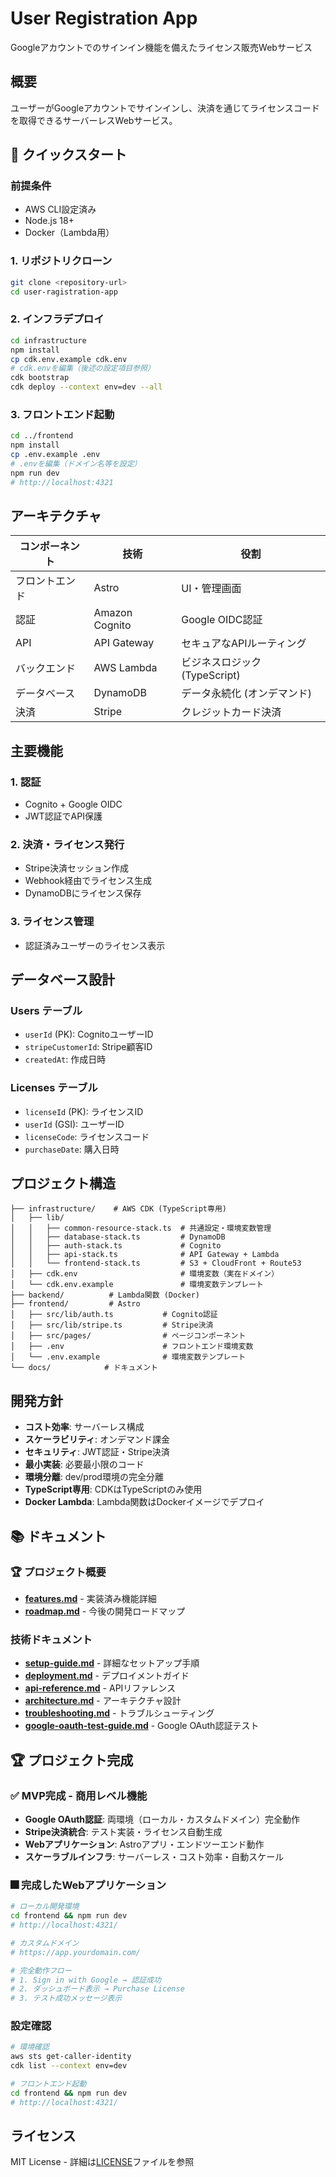 # User Registration App

Googleアカウントでのサインイン機能を備えたライセンス販売Webサービス

## 概要

ユーザーがGoogleアカウントでサインインし、決済を通じてライセンスコードを取得できるサーバーレスWebサービス。

## 🚀 クイックスタート

### 前提条件
- AWS CLI設定済み
- Node.js 18+
- Docker（Lambda用）

### 1. リポジトリクローン
```bash
git clone <repository-url>
cd user-ragistration-app
```

### 2. インフラデプロイ
```bash
cd infrastructure
npm install
cp cdk.env.example cdk.env
# cdk.envを編集（後述の設定項目参照）
cdk bootstrap
cdk deploy --context env=dev --all
```

### 3. フロントエンド起動
```bash
cd ../frontend
npm install
cp .env.example .env
# .envを編集（ドメイン名等を設定）
npm run dev
# http://localhost:4321
```

## アーキテクチャ

| コンポーネント | 技術 | 役割 |
|---|---|---|
| フロントエンド | Astro | UI・管理画面 |
| 認証 | Amazon Cognito | Google OIDC認証 |
| API | API Gateway | セキュアなAPIルーティング |
| バックエンド | AWS Lambda | ビジネスロジック (TypeScript) |
| データベース | DynamoDB | データ永続化 (オンデマンド) |
| 決済 | Stripe | クレジットカード決済 |

## 主要機能

### 1. 認証
- Cognito + Google OIDC
- JWT認証でAPI保護

### 2. 決済・ライセンス発行
- Stripe決済セッション作成
- Webhook経由でライセンス生成
- DynamoDBにライセンス保存

### 3. ライセンス管理
- 認証済みユーザーのライセンス表示

## データベース設計

### Users テーブル
- `userId` (PK): CognitoユーザーID
- `stripeCustomerId`: Stripe顧客ID
- `createdAt`: 作成日時

### Licenses テーブル
- `licenseId` (PK): ライセンスID
- `userId` (GSI): ユーザーID
- `licenseCode`: ライセンスコード
- `purchaseDate`: 購入日時

## プロジェクト構造

```
├── infrastructure/    # AWS CDK (TypeScript専用)
│   ├── lib/
│   │   ├── common-resource-stack.ts  # 共通設定・環境変数管理
│   │   ├── database-stack.ts         # DynamoDB
│   │   ├── auth-stack.ts             # Cognito
│   │   ├── api-stack.ts              # API Gateway + Lambda
│   │   └── frontend-stack.ts         # S3 + CloudFront + Route53
│   ├── cdk.env                       # 環境変数（実在ドメイン）
│   └── cdk.env.example               # 環境変数テンプレート
├── backend/          # Lambda関数 (Docker)
├── frontend/         # Astro
│   ├── src/lib/auth.ts           # Cognito認証
│   ├── src/lib/stripe.ts         # Stripe決済
│   ├── src/pages/                # ページコンポーネント
│   ├── .env                      # フロントエンド環境変数
│   └── .env.example              # 環境変数テンプレート
└── docs/            # ドキュメント
```

## 開発方針

- **コスト効率**: サーバーレス構成
- **スケーラビリティ**: オンデマンド課金
- **セキュリティ**: JWT認証・Stripe決済
- **最小実装**: 必要最小限のコード
- **環境分離**: dev/prod環境の完全分離
- **TypeScript専用**: CDKはTypeScriptのみ使用
- **Docker Lambda**: Lambda関数はDockerイメージでデプロイ

## 📚 ドキュメント

### 🏆 プロジェクト概要
- **[features.md](docs/features.md)** - 実装済み機能詳細
- **[roadmap.md](docs/roadmap.md)** - 今後の開発ロードマップ

### 技術ドキュメント
- **[setup-guide.md](docs/setup-guide.md)** - 詳細なセットアップ手順
- **[deployment.md](docs/deployment.md)** - デプロイメントガイド
- **[api-reference.md](docs/api-reference.md)** - APIリファレンス
- **[architecture.md](docs/architecture.md)** - アーキテクチャ設計
- **[troubleshooting.md](docs/troubleshooting.md)** - トラブルシューティング
- **[google-oauth-test-guide.md](docs/google-oauth-test-guide.md)** - Google OAuth認証テスト

## 🏆 プロジェクト完成

### ✅ MVP完成 - 商用レベル機能
- **Google OAuth認証**: 両環境（ローカル・カスタムドメイン）完全動作
- **Stripe決済統合**: テスト実装・ライセンス自動生成
- **Webアプリケーション**: Astroアプリ・エンドツーエンド動作
- **スケーラブルインフラ**: サーバーレス・コスト効率・自動スケール

### 🎆 完成したWebアプリケーション
```bash
# ローカル開発環境
cd frontend && npm run dev
# http://localhost:4321/

# カスタムドメイン
# https://app.yourdomain.com/

# 完全動作フロー
# 1. Sign in with Google → 認証成功
# 2. ダッシュボード表示 → Purchase License
# 3. テスト成功メッセージ表示
```

### 設定確認
```bash
# 環境確認
aws sts get-caller-identity
cdk list --context env=dev

# フロントエンド起動
cd frontend && npm run dev
# http://localhost:4321/
```

## ライセンス

MIT License - 詳細は[LICENSE](LICENSE)ファイルを参照